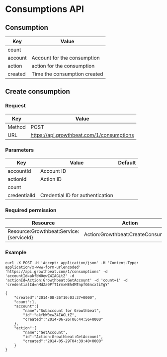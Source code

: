 # Consumptions API

## Consumption

|Key|Value|
|---|---|
|count||
|account|Account for the consumption|
|action|action for the consumption|
|created|Time the consumption created|

## Create consumption


### Request

|Key|Value|
|---|---|
|Method|POST|
|URL|https://api.growthbeat.com/1/consumptions|

### Parameters

|Key|Value|Default|
|---|---|---|
|accountId|Account ID||
|actionId|Action ID||
|count|||
|credentialId|Credential ID for authentication||

### Required permission

|Resource|Action|
|---|---|
|Resource:Growthbeat:Service:{serviceId}|Action:Growthbeat:CreateConsumption|


### Example

```
curl -X POST -H 'Accept: application/json' -H 'Content-Type: application/x-www-form-urlencoded' 'https://api.growthbeat.com/1/consumptions' -d 'accountId=akfbW0ewZ4IAGLtZ' -d 'actionId=Action:Growthbeat:GetAccount' -d 'count=1' -d 'credentialId=nMdZa0PfT1rmxHEh4MTnpfG6ncxtiTgY'
```

```
{
	"created":"2014-08-26T10:03:37+0000",
	"count":1,
	"account":{
		"name":"Subaccount for Growthbeat",
		"id":"akfbW0ewZ4IAGLtZ",
		"created":"2014-06-26T06:44:56+0000"
	},
	"action":{
		"name":"GetAccount",
		"id":"Action:Growthbeat:GetAccount",
		"created":"2014-05-29T04:39:40+0000"
	}
}
```
